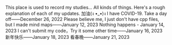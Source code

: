 This place is used to record my studies...
All kinds of things. Here's a rough explanation of each of my updates.
加油(ง •_•)ง
I have COVID-19. Take a day off——December 26, 2022
Please believe me, I just don't have cpp files, but I made mind maps——January 12, 2023
Nothing happens - January 14, 2023
I can't submit my code，Try it some other time——January 16, 2023
新年快乐——January 18, 2023
看春晚——January 21, 2023
